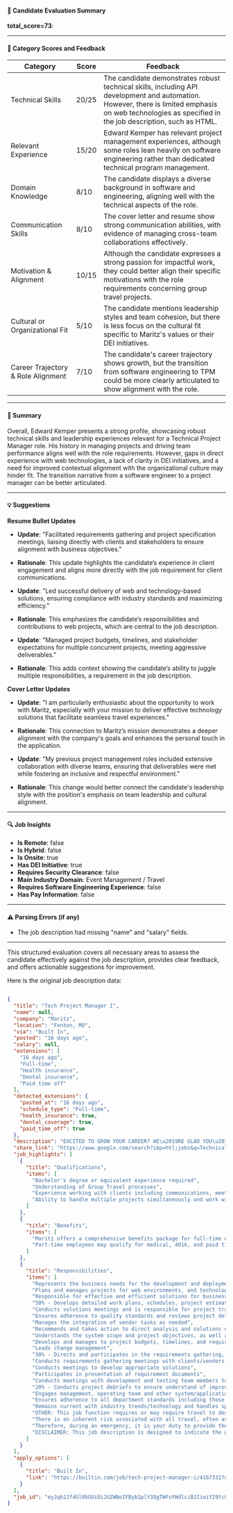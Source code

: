 #### 📄 Candidate Evaluation Summary
**total_score=73**:  

---

#### 🎯 Category Scores and Feedback

| Category                               | Score | Feedback |
|----------------------------------------|-------|----------|
| Technical Skills                       | 20/25 | The candidate demonstrates robust technical skills, including API development and automation. However, there is limited emphasis on web technologies as specified in the job description, such as HTML. |
| Relevant Experience                    | 15/20 | Edward Kemper has relevant project management experiences, although some roles lean heavily on software engineering rather than dedicated technical program management. |
| Domain Knowledge                       | 8/10  | The candidate displays a diverse background in software and engineering, aligning well with the technical aspects of the role. |
| Communication Skills                   | 8/10  | The cover letter and resume show strong communication abilities, with evidence of managing cross-team collaborations effectively. |
| Motivation & Alignment                 | 10/15 | Although the candidate expresses a strong passion for impactful work, they could better align their specific motivations with the role requirements concerning group travel projects. |
| Cultural or Organizational Fit         | 5/10  | The candidate mentions leadership styles and team cohesion, but there is less focus on the cultural fit specific to Maritz's values or their DEI initiatives. |
| Career Trajectory & Role Alignment     | 7/10  | The candidate's career trajectory shows growth, but the transition from software engineering to TPM could be more clearly articulated to show alignment with the role. |

---

#### 🧾 Summary
    
Overall, Edward Kemper presents a strong profile, showcasing robust technical skills and leadership experiences relevant for a Technical Project Manager role. His history in managing projects and driving team performance aligns well with the role requirements. However, gaps in direct experience with web technologies, a lack of clarity in DEI initiatives, and a need for improved contextual alignment with the organizational culture may hinder fit. The transition narrative from a software engineer to a project manager can be better articulated.

---

#### 💡 Suggestions

**Resume Bullet Updates**  

- **Update**: "Facilitated requirements gathering and project specification meetings, liaising directly with clients and stakeholders to ensure alignment with business objectives."
- **Rationale**: This update highlights the candidate’s experience in client engagement and aligns more directly with the job requirement for client communications.

- **Update**: "Led successful delivery of web and technology-based solutions, ensuring compliance with industry standards and maximizing efficiency."
- **Rationale**: This emphasizes the candidate’s responsibilities and contributions to web projects, which are central to the job description.

- **Update**: "Managed project budgets, timelines, and stakeholder expectations for multiple concurrent projects, meeting aggressive deliverables."
- **Rationale**: This adds context showing the candidate’s ability to juggle multiple responsibilities, a requirement in the job description.

**Cover Letter Updates**  

- **Update**: "I am particularly enthusiastic about the opportunity to work with Maritz, especially with your mission to deliver effective technology solutions that facilitate seamless travel experiences."
- **Rationale**: This connection to Maritz’s mission demonstrates a deeper alignment with the company's goals and enhances the personal touch in the application.

- **Update**: "My previous project management roles included extensive collaboration with diverse teams, ensuring that deliverables were met while fostering an inclusive and respectful environment."
- **Rationale**: This change would better connect the candidate's leadership style with the position's emphasis on team leadership and cultural alignment.

---

#### 🔍 Job Insights

- **Is Remote**: false  
- **Is Hybrid**: false  
- **Is Onsite**: true  
- **Has DEI Initiative**: true  
- **Requires Security Clearance**: false  
- **Main Industry Domain**: Event Management / Travel  
- **Requires Software Engineering Experience**: false  
- **Has Pay Information**: false  

---

#### ⚠️ Parsing Errors (if any)

- The job description had missing "name" and "salary" fields. 
  
--- 

This structured evaluation covers all necessary areas to assess the candidate effectively against the job description, provides clear feedback, and offers actionable suggestions for improvement.

Here is the original job description data:

```json

{
  "title": "Tech Project Manager I",
  "name": null,
  "company": "Maritz",
  "location": "Fenton, MO",
  "via": "Built In",
  "posted": "16 days ago",
  "salary": null,
  "extensions": [
    "16 days ago",
    "Full-time",
    "Health insurance",
    "Dental insurance",
    "Paid time off"
  ],
  "detected_extensions": {
    "posted_at": "16 days ago",
    "schedule_type": "Full-time",
    "health_insurance": true,
    "dental_coverage": true,
    "paid_time_off": true
  },
  "description": "EXCITED TO GROW YOUR CAREER? WE\u2019RE GLAD YOU\u2019RE HERE!\u200b\n\nRepresents the business needs for the development and deployment of web and technology solutions. Plans and manages projects for web environments, and technology solutions. Responsible for effective and efficient solutions for business needs, primarily through the planning, design, managing, and implementation of technical solutions including leading diverse teams.\n\nPrimary Responsibilities\n\n50% - Develops detailed work plans, schedules, project estimates, resource plans and status reports to ensure the timely completion of projects. Conducts solutions meetings and is responsible for project tracking and analysis. Ensures adherence to quality standards and reviews project deliverables. Manages the integration of vendor tasks as needed. Recommends and takes action to direct analysis and solutions of problems. Understands the system scope and project objectives, as well as the role and function of each team member. Develops and manages to project budgets, timelines, and requirement documents. Leads change management.\n\n30% - Directs and participates in the requirements gathering, definition and design of assigned projects. Conducts requirements gathering meetings with clients/vendors, Event Management and Guest Services. Conducts meetings to develop appropriate solutions. Participates in presentation of requirement documents. Conducts meetings with development and testing team members to review all requirements and communicate the required budget and timeline.\n\n20% - Conducts project debriefs to ensure understand of improvement opportunities. Engages management, operating team and other system/application teams in the development and implementation of efficient and effective process methodology for delivering solutions. Ensures adherence to all department standards including those for MGE systems/applications and the delivery of high quality products and services. Remains current with industry trends/technology and handles special assignments as requested by Manager, THQ Project Management.\n\nOTHER: This job function requires or may require travel to destinations worldwide, in support of client site inspections and/or program operations. There is an inherent risk associated with all travel, often as a result of extraordinary circumstances. Therefore, during an emergency, it is your duty to provide the necessary guidance and leadership, and to promote the safety of the client, travel participants and other Maritz employees by implementing or supporting prescribed crisis procedures.\n\nQualifications\n\n1. Bachelor's degree or equivalent experience required.\n\n2. Minimum 1-year Project Management experience preferred.\n\n3. Minimum of 2 years of Event experience preferred.\n\n4. Understanding of Group Travel processes.\n\n5. Proficient in Microsoft products (Word and Excel) and web development experience (HTML preferred).\n\n6. Experience working with clients including communications, meetings (planning/updates) and presentations.\n\n7. Ability to handle multiple projects simultaneously and work with aggressive timelines.\n\nDISCLAIMER: This job description is designed to indicate the general nature and level of work performed by associates within this classification. It is not designed to confirm or be interpreted as a comprehensive summary of all duties, responsibilities and qualifications required of associates assigned to this job.\n\nMaritz offers a comprehensive benefits package for full-time employees including medical, dental, vision, life insurance, disability, 401k, tuition reimbursement, paid time off, and more! Part-time employees may qualify for medical, 401k, and paid time off depending on total hours worked. View all details at www.MaritzBenefits.com.\n\nMaritz will only employ applicants who have authorization to work permanently in the U.S. This is not a position for which sponsorship will be provided. Those who need sponsorship for work authorization now or in the future are not eligible for hire. No calls or agencies please.\n\nMaritz is an Equal Opportunity Employer. All qualified applicants will receive consideration for employment without regard to sex, race, color, religion, national origin, age, marital status, political affiliation, sexual orientation, gender identity, genetic information, disability or protected veteran status. We are committed to providing a workplace free of any discrimination or harassment. If you have a disability and are having difficulty accessing or using this website to apply for a position, you can request help by calling 1-636-827-0335 or by sending an email to peopleanddevelopment@maritz.com.",
  "share_link": "https://www.google.com/search?ibp=htl;jobs&q=Technical+Program+Manager&htidocid=YF56JUYSNi1XMcudAAAAAA%3D%3D&hl=en-US&shndl=37&shmd=H4sIAAAAAAAA_xXJsQrCMBAAUFw7OzndLDYRwUX3ikLQwb1cw5G2xLuQu6E4-uXq8pbXfFZN-6Q4wqPKTNEgIGOiCldo4SYDKGH9tTBcRFKmzXk0K3ryXjW7pIY2RRfl5YVpkMXPMuifXkesVDIa9YfjfnGF03YdsE72homhIzbhHYT7F0KMv1qFAAAA&shmds=v1_AQbUm960aKFGhuzq_gDTShH_fcCyqIckFhKRtysMIi2N5ZkxMQ&source=sh/x/job/li/m1/1#fpstate=tldetail&htivrt=jobs&htiq=Technical+Program+Manager&htidocid=YF56JUYSNi1XMcudAAAAAA%3D%3D",
  "job_highlights": [
    {
      "title": "Qualifications",
      "items": [
        "Bachelor's degree or equivalent experience required",
        "Understanding of Group Travel processes",
        "Experience working with clients including communications, meetings (planning/updates) and presentations",
        "Ability to handle multiple projects simultaneously and work with aggressive timelines"
      ]
    },
    {
      "title": "Benefits",
      "items": [
        "Maritz offers a comprehensive benefits package for full-time employees including medical, dental, vision, life insurance, disability, 401k, tuition reimbursement, paid time off, and more!",
        "Part-time employees may qualify for medical, 401k, and paid time off depending on total hours worked"
      ]
    },
    {
      "title": "Responsibilities",
      "items": [
        "Represents the business needs for the development and deployment of web and technology solutions",
        "Plans and manages projects for web environments, and technology solutions",
        "Responsible for effective and efficient solutions for business needs, primarily through the planning, design, managing, and implementation of technical solutions including leading diverse teams",
        "50% - Develops detailed work plans, schedules, project estimates, resource plans and status reports to ensure the timely completion of projects",
        "Conducts solutions meetings and is responsible for project tracking and analysis",
        "Ensures adherence to quality standards and reviews project deliverables",
        "Manages the integration of vendor tasks as needed",
        "Recommends and takes action to direct analysis and solutions of problems",
        "Understands the system scope and project objectives, as well as the role and function of each team member",
        "Develops and manages to project budgets, timelines, and requirement documents",
        "Leads change management",
        "30% - Directs and participates in the requirements gathering, definition and design of assigned projects",
        "Conducts requirements gathering meetings with clients/vendors, Event Management and Guest Services",
        "Conducts meetings to develop appropriate solutions",
        "Participates in presentation of requirement documents",
        "Conducts meetings with development and testing team members to review all requirements and communicate the required budget and timeline",
        "20% - Conducts project debriefs to ensure understand of improvement opportunities",
        "Engages management, operating team and other system/application teams in the development and implementation of efficient and effective process methodology for delivering solutions",
        "Ensures adherence to all department standards including those for MGE systems/applications and the delivery of high quality products and services",
        "Remains current with industry trends/technology and handles special assignments as requested by Manager, THQ Project Management",
        "OTHER: This job function requires or may require travel to destinations worldwide, in support of client site inspections and/or program operations",
        "There is an inherent risk associated with all travel, often as a result of extraordinary circumstances",
        "Therefore, during an emergency, it is your duty to provide the necessary guidance and leadership, and to promote the safety of the client, travel participants and other Maritz employees by implementing or supporting prescribed crisis procedures",
        "DISCLAIMER: This job description is designed to indicate the general nature and level of work performed by associates within this classification"
      ]
    }
  ],
  "apply_options": [
    {
      "title": "Built In",
      "link": "https://builtin.com/job/tech-project-manager-i/4167332?utm_campaign=google_jobs_apply&utm_source=google_jobs_apply&utm_medium=organic"
    }
  ],
  "job_id": "eyJqb2JfdGl0bGUiOiJUZWNoIFByb2plY3QgTWFuYWdlciBJIiwiY29tcGFueV9uYW1lIjoiTWFyaXR6IiwiYWRkcmVzc19jaXR5IjoiRmVudG9uLCBNTyIsImh0aWRvY2lkIjoiWUY1NkpVWVNOaTFYTWN1ZEFBQUFBQT09IiwidXVsZSI6IncrQ0FJUUlDSU5WVzVwZEdWa0lGTjBZWFJsY3cifQ=="
}